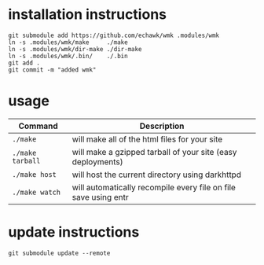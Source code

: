 # installation instructions

```
git submodule add https://github.com/echawk/wmk .modules/wmk
ln -s .modules/wmk/make     ./make
ln -s .modules/wmk/dir-make ./dir-make
ln -s .modules/wmk/.bin/    ./.bin
git add .
git commit -m "added wmk"
```

# usage

| Command  | Description|
|----------|-----------|
| `./make` | will make all of the html files for your site |
| `./make tarball`| will make a gzipped tarball of your site (easy deployments) |
| `./make host` | will host the current directory using darkhttpd |
| `./make watch` | will automatically recompile every file on file save using entr |

# update instructions

```
git submodule update --remote
```
